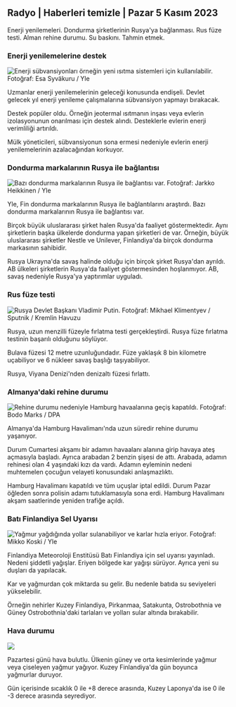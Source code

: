 ## Radyo \| Haberleri temizle \| Pazar 5 Kasım 2023

Enerji yenilemeleri. Dondurma şirketlerinin Rusya'ya bağlanması. Rus füze testi. Alman rehine durumu. Su baskını. Tahmin etmek.

### Enerji yenilemelerine destek

![Enerji sübvansiyonları örneğin yeni ısıtma sistemleri için kullanılabilir. Fotoğraf: Esa Syväkuru / Yle](https://images.cdn.yle.fi/image/upload/c_crop,h_3349,w_5954,x_0,y_325/ar_1.7777777777777777,c_fill,g_faces,h_675,w_1200/dpr_1.0/q_auto:eco/f_auto/fl_lossy/v1676637402/39-107442463ef747ea1acd)

Uzmanlar enerji yenilemelerinin geleceği konusunda endişeli. Devlet gelecek yıl enerji yenileme çalışmalarına sübvansiyon yapmayı bırakacak.

Destek popüler oldu. Örneğin jeotermal ısıtmanın inşası veya evlerin izolasyonunun onarılması için destek alındı. Desteklerle evlerin enerji verimliliği artırıldı.

Mülk yöneticileri, sübvansiyonun sona ermesi nedeniyle evlerin enerji yenilemelerinin azalacağından korkuyor.

### Dondurma markalarının Rusya ile bağlantısı

![Bazı dondurma markalarının Rusya ile bağlantısı var. Fotoğraf: Jarkko Heikkinen / Yle](https://images.cdn.yle.fi/image/upload/c_crop,h_2268,w_4031,x_0,y_0/ar_1.7777777777777777,c_fill,g_faces,h_675,w_1200/dpr_1.0/q_auto:eco/f_auto/fl_lossy/v1682321321/39-110323664462e3b6fb8b)

Yle, Fin dondurma markalarının Rusya ile bağlantılarını araştırdı. Bazı dondurma markalarının Rusya ile bağlantısı var.

Birçok büyük uluslararası şirket halen Rusya'da faaliyet göstermektedir. Aynı şirketlerin başka ülkelerde dondurma yapan şirketleri de var. Örneğin, büyük uluslararası şirketler Nestle ve Unilever, Finlandiya'da birçok dondurma markasının sahibidir.

Rusya Ukrayna'da savaş halinde olduğu için birçok şirket Rusya'dan ayrıldı. AB ülkeleri şirketlerin Rusya'da faaliyet göstermesinden hoşlanmıyor. AB, savaş nedeniyle Rusya'ya yaptırımlar uyguladı.

### Rus füze testi

![Rusya Devlet Başkanı Vladimir Putin. Fotoğraf: Mikhael Klimentyev / Sputnik / Kremlin Havuzu](https://images.cdn.yle.fi/image/upload/c_crop,h_4519,w_8034,x_16,y_238/ar_1.7777777777777777,c_fill,g_faces,h_675,w_1200/dpr_1.0/q_auto:eco/f_auto/fl_lossy/v1678982359/39-108632664133bfc2dc51)

Rusya, uzun menzilli füzeyle fırlatma testi gerçekleştirdi. Rusya füze fırlatma testinin başarılı olduğunu söylüyor.

Bulava füzesi 12 metre uzunluğundadır. Füze yaklaşık 8 bin kilometre uçabiliyor ve 6 nükleer savaş başlığı taşıyabiliyor.

Rusya, Viyana Denizi'nden denizaltı füzesi fırlattı.

### Almanya'daki rehine durumu

![Rehine durumu nedeniyle Hamburg havaalanına geçiş kapatıldı. Fotoğraf: Bodo Marks / DPA](https://images.cdn.yle.fi/image/upload/c_crop,h_2703,w_4806,x_0,y_500/ar_1.777777777777777,c_fill,g_faces,h_675,w_1200/dpr_1.0/q_auto:eco/f_auto/fl_lossy/v1699181525/39-11959676547736ea1bc0)

Almanya'da Hamburg Havalimanı'nda uzun süredir rehine durumu yaşanıyor.

Durum Cumartesi akşamı bir adamın havaalanı alanına girip havaya ateş açmasıyla başladı. Ayrıca arabadan 2 benzin şişesi de attı. Arabada, adamın rehinesi olan 4 yaşındaki kızı da vardı. Adamın eyleminin nedeni muhtemelen çocuğun velayeti konusundaki anlaşmazlıktı.

Hamburg Havalimanı kapatıldı ve tüm uçuşlar iptal edildi. Durum Pazar öğleden sonra polisin adamı tutuklamasıyla sona erdi. Hamburg Havalimanı akşam saatlerinde yeniden trafiğe açıldı.

### Batı Finlandiya Sel Uyarısı

![Yağmur yağdığında yollar sulanabiliyor ve karlar hızla eriyor. Fotoğraf: Mikko Koski / Yle](https://images.cdn.yle.fi/image/upload/c_crop,h_3078,w_5472,x_0,y_218/ar_1.7777777777777777,c_fill,g_faces,h_675,w_1200/dpr_1.0/q_auto:eco/f_auto/fl_lossy/v1697618867/39-11828126521489e76d51)

Finlandiya Meteoroloji Enstitüsü Batı Finlandiya için sel uyarısı yayınladı. Nedeni şiddetli yağışlar. Eriyen bölgede kar yağışı sürüyor. Ayrıca yeni su duşları da yapılacak.

Kar ve yağmurdan çok miktarda su gelir. Bu nedenle batıda su seviyeleri yükselebilir.

Örneğin nehirler Kuzey Finlandiya, Pirkanmaa, Satakunta, Ostrobothnia ve Güney Ostrobothnia'daki tarlaları ve yolları sular altında bırakabilir.

### Hava durumu

![](https://images.cdn.yle.fi/image/upload/c_crop,h_1080,w_1919,x_0,y_0/ar_1.7777777777777777,c_fill,g_faces,h_675,w_1200/dpr_1.0/q_auto:eco/f_auto/fl_lossy/v1699200945/39-11960206547bf95c98f5)

Pazartesi günü hava bulutlu. Ülkenin güney ve orta kesimlerinde yağmur veya çiseleyen yağmur yağıyor. Kuzey Finlandiya'da gün boyunca yağmurlar duruyor.

Gün içerisinde sıcaklık 0 ile +8 derece arasında, Kuzey Laponya'da ise 0 ile -3 derece arasında seyrediyor.